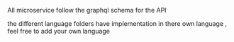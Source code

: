All microservice follow the graphql schema for the API 

the different language folders have implementation in there own language , feel free to add your own language